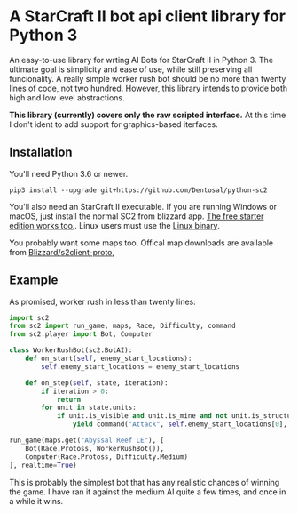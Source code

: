# A StarCraft II bot api client library for Python 3

An easy-to-use library for wrting AI Bots for StarCraft II in Python 3. The ultimate goal is simplicity and ease of use, while still preserving all funcionality. A really simple worker rush bot should be no more than twenty lines of code, not two hundred. However, this library intends to provide both high and low level abstractions.

**This library (currently) covers only the raw scripted interface.** At this time I don't ident to add support for graphics-based iterfaces.

## Installation

You'll need Python 3.6 or newer.

```
pip3 install --upgrade git+https://github.com/Dentosal/python-sc2
```

You'll also need an StarCraft II executable. If you are running Windows or macOS, just install the normal SC2 from blizzard app. [The free starter edition works too.](https://us.battle.net/account/sc2/starter-edition/). Linux users must use the [Linux binary](https://github.com/Blizzard/s2client-proto#downloads).

You probably want some maps too. Offical map downloads are available from [Blizzard/s2client-proto](https://github.com/Blizzard/s2client-proto#downloads),

## Example

As promised, worker rush in less than twenty lines:

```python
import sc2
from sc2 import run_game, maps, Race, Difficulty, command
from sc2.player import Bot, Computer

class WorkerRushBot(sc2.BotAI):
    def on_start(self, enemy_start_locations):
        self.enemy_start_locations = enemy_start_locations

    def on_step(self, state, iteration):
        if iteration > 0:
            return
        for unit in state.units:
            if unit.is_visible and unit.is_mine and not unit.is_structure:
                yield command("Attack", self.enemy_start_locations[0], unit)

run_game(maps.get("Abyssal Reef LE"), [
    Bot(Race.Protoss, WorkerRushBot()),
    Computer(Race.Protoss, Difficulty.Medium)
], realtime=True)
```

This is probably the simplest bot that has any realistic chances of winning the game. I have ran it against the medium AI quite a few times, and once in a while it wins.

